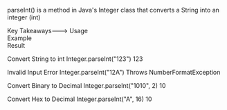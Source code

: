 parseInt() is a method in Java's Integer class that converts a String into an integer (int)

Key Takeaways--->
Usage  
Example  
Result

Convert String to int
Integer.parseInt("123")
123

Invalid Input Error
Integer.parseInt("12A")
Throws NumberFormatException

Convert Binary to Decimal
Integer.parseInt("1010", 2)
10

Convert Hex to Decimal
Integer.parseInt("A", 16)
10
